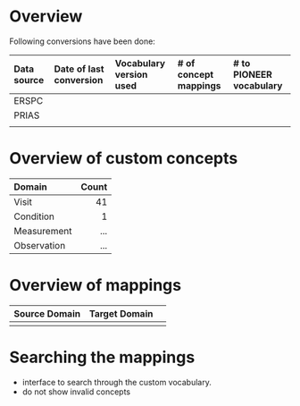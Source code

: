 # Overview

Following conversions have been done:

| Data source | Date of last conversion | Vocabulary version used | # of concept mappings | # to PIONEER vocabulary |
|:------------|:------------------------|:------------------------|:----------------------------|:------------------------|
| ERSPC       |                         |                         |                             |                         |
| PRIAS       |                         |                         |                             |                         |
|             |                         |                         |                             |                         |

# Overview of custom concepts

| Domain      | Count |
|:------------|------:|
| Visit       |    41 |
| Condition   |     1 |
| Measurement |   ... |
| Observation |   ... |

# Overview of mappings

| Source Domain | Target Domain |    |
|:--------------|:--------------|:---|
|               |               |    |

# Searching the mappings
 - interface to search through the custom vocabulary.
 - do not show invalid concepts
